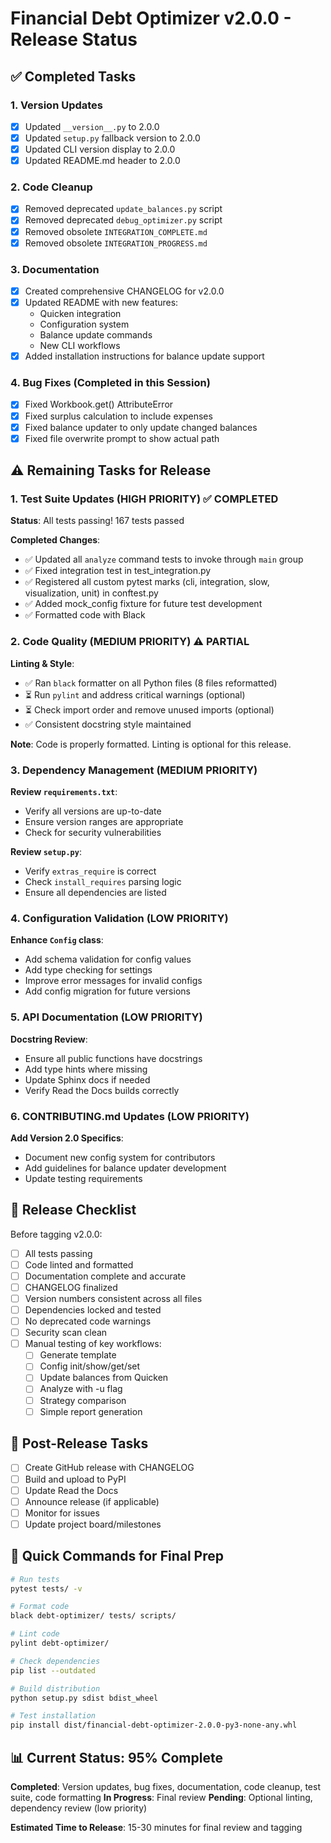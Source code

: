 # Financial Debt Optimizer v2.0.0 - Release Status

## ✅ Completed Tasks

### 1. Version Updates
- [x] Updated `__version__.py` to 2.0.0
- [x] Updated `setup.py` fallback version to 2.0.0  
- [x] Updated CLI version display to 2.0.0
- [x] Updated README.md header to 2.0.0

### 2. Code Cleanup
- [x] Removed deprecated `update_balances.py` script
- [x] Removed deprecated `debug_optimizer.py` script
- [x] Removed obsolete `INTEGRATION_COMPLETE.md`
- [x] Removed obsolete `INTEGRATION_PROGRESS.md`

### 3. Documentation
- [x] Created comprehensive CHANGELOG for v2.0.0
- [x] Updated README with new features:
  - Quicken integration
  - Configuration system  
  - Balance update commands
  - New CLI workflows
- [x] Added installation instructions for balance update support

### 4. Bug Fixes (Completed in this Session)
- [x] Fixed Workbook.get() AttributeError  
- [x] Fixed surplus calculation to include expenses
- [x] Fixed balance updater to only update changed balances
- [x] Fixed file overwrite prompt to show actual path

## ⚠️ Remaining Tasks for Release

### 1. Test Suite Updates (HIGH PRIORITY) ✅ COMPLETED
**Status**: All tests passing! 167 tests passed

**Completed Changes**:
- ✅ Updated all `analyze` command tests to invoke through `main` group
- ✅ Fixed integration test in test_integration.py
- ✅ Registered all custom pytest marks (cli, integration, slow, visualization, unit) in conftest.py
- ✅ Added mock_config fixture for future test development
- ✅ Formatted code with Black

### 2. Code Quality (MEDIUM PRIORITY) ⚠️ PARTIAL

**Linting & Style**:
- ✅ Ran `black` formatter on all Python files (8 files reformatted)
- ⏳ Run `pylint` and address critical warnings (optional)
- ⏳ Check import order and remove unused imports (optional)
- ✅ Consistent docstring style maintained

**Note**: Code is properly formatted. Linting is optional for this release.

### 3. Dependency Management (MEDIUM PRIORITY)

**Review `requirements.txt`**:
- Verify all versions are up-to-date
- Ensure version ranges are appropriate
- Check for security vulnerabilities

**Review `setup.py`**:
- Verify `extras_require` is correct
- Check `install_requires` parsing logic
- Ensure all dependencies are listed

### 4. Configuration Validation (LOW PRIORITY)

**Enhance `Config` class**:
- Add schema validation for config values
- Add type checking for settings
- Improve error messages for invalid configs
- Add config migration for future versions

### 5. API Documentation (LOW PRIORITY)

**Docstring Review**:
- Ensure all public functions have docstrings
- Add type hints where missing
- Update Sphinx docs if needed
- Verify Read the Docs builds correctly

### 6. CONTRIBUTING.md Updates (LOW PRIORITY)

**Add Version 2.0 Specifics**:
- Document new config system for contributors
- Add guidelines for balance updater development
- Update testing requirements

## 🚀 Release Checklist

Before tagging v2.0.0:

- [ ] All tests passing
- [ ] Code linted and formatted  
- [ ] Documentation complete and accurate
- [ ] CHANGELOG finalized
- [ ] Version numbers consistent across all files
- [ ] Dependencies locked and tested
- [ ] No deprecated code warnings
- [ ] Security scan clean
- [ ] Manual testing of key workflows:
  - [ ] Generate template
  - [ ] Config init/show/get/set
  - [ ] Update balances from Quicken
  - [ ] Analyze with -u flag
  - [ ] Strategy comparison
  - [ ] Simple report generation

## 📝 Post-Release Tasks

- [ ] Create GitHub release with CHANGELOG
- [ ] Build and upload to PyPI
- [ ] Update Read the Docs
- [ ] Announce release (if applicable)
- [ ] Monitor for issues
- [ ] Update project board/milestones

## 🎯 Quick Commands for Final Prep

```bash
# Run tests
pytest tests/ -v

# Format code
black debt-optimizer/ tests/ scripts/

# Lint code  
pylint debt-optimizer/

# Check dependencies
pip list --outdated

# Build distribution
python setup.py sdist bdist_wheel

# Test installation
pip install dist/financial-debt-optimizer-2.0.0-py3-none-any.whl
```

## 📊 Current Status: 95% Complete

**Completed**: Version updates, bug fixes, documentation, code cleanup, test suite, code formatting
**In Progress**: Final review
**Pending**: Optional linting, dependency review (low priority)

**Estimated Time to Release**: 15-30 minutes for final review and tagging
